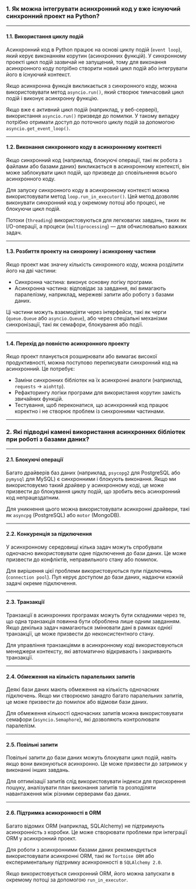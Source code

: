 ### **1. Як можна інтегрувати асинхронний код у вже існуючий синхронний проект на Python?**

---

#### **1.1. Використання циклу подій**

Асинхронний код в Python працює на основі циклу подій (`event loop`), який керує виконанням корутин (асинхронних
функцій). У синхронному проекті цикл подій зазвичай не запущений, тому для виконання асинхронного коду потрібно створити
новий цикл подій або інтегрувати його в існуючий контекст.

Якщо асинхронна функція викликається з синхронного коду, можна використовувати метод `asyncio.run()`, який створює
тимчасовий цикл подій і виконує асинхронну функцію.

Якщо вже є активний цикл подій (наприклад, у веб-сервері), використання `asyncio.run()` призведе до помилки. У такому
випадку потрібно отримати доступ до поточного циклу подій за допомогою `asyncio.get_event_loop()`.

---

#### **1.2. Виконання синхронного коду в асинхронному контексті**

Якщо синхронний код (наприклад, блокуючі операції, такі як робота з файлами або базами даних) викликається в
асинхронному контексті, він може заблокувати цикл подій, що призведе до сповільнення всього асинхронного коду.

Для запуску синхронного коду в асинхронному контексті можна використовувати метод `loop.run_in_executor()`. Цей метод
дозволяє виконувати синхронний код у окремому потоці або процесі, не блокуючи цикл подій.

Потоки (`threading`) використовуються для легковагих завдань, таких як I/O-операції, а процеси (`multiprocessing`) — для
обчислювально важких задач.

---

#### **1.3. Розбиття проекту на синхронну і асинхронну частини**

Якщо проект має значну кількість синхронного коду, можна розділити його на дві частини:

- Синхронна частина: виконує основну логіку програми.
- Асинхронна частина: відповідає за завдання, які вимагають паралелізму, наприклад, мережеві запити або роботу з базами
  даних.

Ці частини можуть взаємодіяти через інтерфейси, такі як черги (`queue.Queue` або `asyncio.Queue`), або через спеціальні
механізми синхронізації, такі як семафори, блокування або події.

---

#### **1.4. Перехід до повністю асинхронного проекту**

Якщо проект планується розширювати або вимагає високої продуктивності, можна поступово переписувати синхронний код на
асинхронний. Це потребує:

- Заміни синхронних бібліотек на їх асинхронні аналоги (наприклад, `requests` → `aiohttp`).
- Рефакторингу логіки програми для використання корутин замість звичайних функцій.
- Тестування, щоб переконатися, що асинхронний код працює коректно і не створює проблем із синхронними частинами.

---

### **2. Які підводні камені використання асинхронних бібліотек при роботі з базами даних?**

---

#### **2.1. Блокуючі операції**

Багато драйверів баз даних (наприклад, `psycopg2` для PostgreSQL або `pymysql` для MySQL) є синхронними і блокують
виконання. Якщо ми використовуємо такий драйвер у асинхронному коді, це може призвести до блокування циклу подій, що
зробить весь асинхронний код непрацездатним.

Для уникнення цього можна використовувати асинхронні драйвери, такі як `asyncpg` (PostgreSQL) або `motor` (MongoDB).

---

#### **2.2. Конкуренція за підключення**

У асинхронному середовищі кілька задач можуть спробувати одночасно використовувати одне підключення до бази даних. Це
може призвести до конфліктів, неправильного стану або помилок.

Для вирішення цієї проблеми використовуються пули підключень (`connection pool`). Пул керує доступом до бази даних,
надаючи кожній задачі окреме підключення.

---

#### **2.3. Транзакції**

Транзакції в асинхронних програмах можуть бути складними через те, що одна транзакція повинна бути оброблена лише одним
завданням. Якщо декілька задач намагаються змінювати дані в рамках однієї транзакції, це може призвести до
неконсистентного стану.

Для управління транзакціями в асинхронному коді використовуються менеджери контексту, які автоматично відкривають і
закривають транзакції.

---

#### **2.4. Обмеження на кількість паралельних запитів**

Деякі бази даних мають обмеження на кількість одночасних підключень. Якщо ми створюємо занадто багато паралельних
запитів, це може призвести до помилок або відмови бази даних.

Для обмеження кількості одночасних запитів можна використовувати семафори (`asyncio.Semaphore`), які дозволяють
контролювати паралелізм.

---

#### **2.5. Повільні запити**

Повільні запити до бази даних можуть блокувати цикл подій, навіть якщо вони виконуються асинхронно. Це може призвести до
затримок у виконанні інших завдань.

Для оптимізації запитів слід використовувати індекси для прискорення пошуку, аналізувати план виконання запитів та
розподіляти навантаження між різними серверами баз даних.

---

#### **2.6. Підтримка асинхронності в ORM**

Багато відомих ORM (наприклад, SQLAlchemy) не підтримують асинхронність з коробки. Це може створювати проблеми при
інтеграції ORM у асинхронний проект.

Для роботи з асинхронними базами даних рекомендується використовувати асинхронні ORM, такі як `Tortoise ORM` або
експериментальну підтримку асинхронності в `SQLAlchemy 2.0`.

Якщо використовується синхронний ORM, його можна запускати в окремому потоці за допомогою `run_in_executor`.
